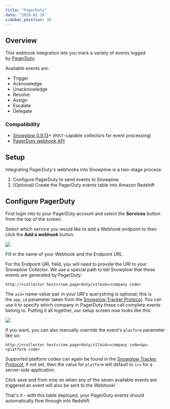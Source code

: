 ```yaml
---
title: "PagerDuty"
date: "2020-02-26"
sidebar_position: 90
---
```


## Overview

This webhook integration lets you track a variety of events logged by [PagerDuty](http://www.pagerduty.com/).

Available events are:

- Trigger
- Acknowledge
- Unacknowledge
- Resolve
- Assign
- Escalate
- Delegate

### Compatibility

- [Snowplow 0.9.13](https://github.com/snowplow/snowplow/releases/tag/0.9.13)\+ (`POST`\-capable collectors for event processing)
- [PagerDuty webhook API](https://developer.pagerduty.com/documentation/rest/webhooks)

## Setup

Integrating PagerDuty's webhooks into Snowplow is a two-stage process:

1. Configure PagerDuty to send events to Snowplow
2. (Optional) Create the PagerDuty events table into Amazon Redshift

## Configure PagerDuty

First login into to your PagerDuty account and select the **Services** button from the top of the screen.

Select which service you would like to add a Webhook endpoint to then click the **Add a webhook** button.

![](images/pagerduty-1.png)

Fill in the name of your Webhook and the Endpoint URL.

For the Endpoint URL field, you will need to provide the URI to your Snowplow Collector. We use a special path to tell Snowplow that these events are generated by PagerDuty:

```markup
http://<collector host>/com.pagerduty/v1?aid=<company code>
```

The `aid=` name-value pair in your URI's querystring is optional; this is the `app_id` parameter taken from the [Snowplow Tracker Protocol](/docs/collecting-data/collecting-from-own-applications/snowplow-tracker-protocol/index.md). You can use it to specify which company in PagerDuty these call complete events belong to. Putting it all together, our setup screen now looks like this:

![](images/pagerduty-2.png)

If you want, you can also manually override the event's `platform` parameter like so:

```markup
http://<collector host>/com.pagerduty/v1?aid=<company code>&p=<platform code>
```

Supported platform codes can again be found in the [Snowplow Tracker Protocol](/docs/collecting-data/collecting-from-own-applications/snowplow-tracker-protocol/index.md); if not set, then the value for `platform` will default to `srv` for a server-side application.

Click save and from now on when any of the seven available events are triggered an event will also be sent to the Webhook!

That's it - with this table deployed, your PagerDuty events should automatically flow through into Redshift.
